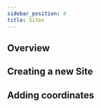 ```yaml
---
sidebar_position: 4
title: Sites
---
```


## Overview

## Creating a new Site

## Adding coordinates
